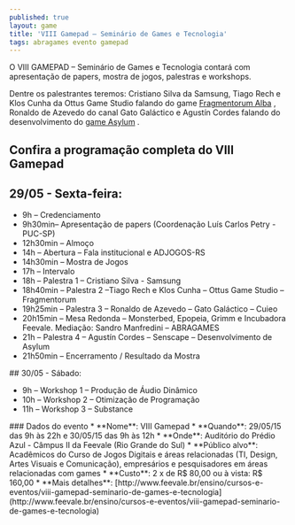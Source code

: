 ```yaml
---
published: true
layout: game
title: 'VIII Gamepad – Seminário de Games e Tecnologia'
tags: abragames evento gamepad
---
```

O VIII GAMEPAD – Seminário de Games e Tecnologia contará com apresentação de papers, mostra de jogos, palestras e workshops.

Dentre os palestrantes teremos: Cristiano Silva da Samsung, Tiago Rech e Klos Cunha da Ottus Game Studio falando do game <a href="{{ site.baseurl }}/2015/03/25/teaser-de-fragmentorum-alba/">Fragmentorum Alba</a>
, Ronaldo de Azevedo do canal Gato Galáctico e Agustín Cordes falando do desenvolvimento do <a href="http://www.senscape.net/asylum/" target="_blank">game Asylum</a>
.
## Confira a programação completa do VIII Gamepad
## 29/05 - Sexta-feira:
<ul>
	<li>9h – Credenciamento</li>
	<li>9h30min– Apresentação de papers (Coordenação Luís Carlos Petry - PUC-SP)</li>
	<li>12h30min – Almoço</li>
	<li>14h – Abertura – Fala institucional e ADJOGOS-RS</li>
	<li>14h30min – Mostra de Jogos</li>
	<li>17h – Intervalo</li>
	<li>18h – Palestra 1 – Cristiano Silva - Samsung</li>
	<li>18h40min – Palestra 2 –Tiago Rech e Klos Cunha – Ottus Game Studio – Fragmentorum</li>
	<li>19h25min – Palestra 3 – Ronaldo de Azevedo – Gato Galáctico – Cuieo</li>
	<li>20h15min – Mesa Redonda – Monsterbed, Epopeia, Grimm e Incubadora Feevale. Mediação: Sandro Manfredini – ABRAGAMES</li>
	<li>21h – Palestra 4 – Agustín Cordes – Senscape – Desenvolvimento de Asylum</li>
	<li>21h50min – Encerramento / Resultado da Mostra</li>
</ul>
## 30/05 - Sábado:
<ul>
	<li>9h – Workshop 1 – Produção de Áudio Dinâmico</li>
	<li>10h – Workshop 2 – Otimização de Programação</li>
	<li>11h – Workshop 3 – Substance</li>
</ul>
### Dados do evento
* **Nome**: VIII Gamepad
* **Quando**: 29/05/15 das 9h às 22h e 30/05/15 das 9h às 12h
* **Onde**: Auditório do Prédio Azul - Câmpus II da Feevale (Rio Grande do Sul)
* **Público alvo**: Acadêmicos do Curso de Jogos Digitais e áreas relacionadas (TI, Design, Artes Visuais e Comunicação), empresários e pesquisadores em áreas relacionadas com games
* **Custo**: 2 x de R$ 80,00 ou à vista: R$ 160,00
* **Mais detalhes**: [http://www.feevale.br/ensino/cursos-e-eventos/viii-gamepad-seminario-de-games-e-tecnologia](http://www.feevale.br/ensino/cursos-e-eventos/viii-gamepad-seminario-de-games-e-tecnologia)